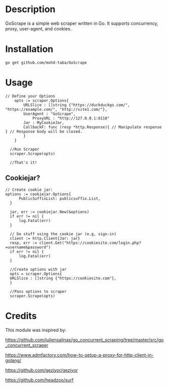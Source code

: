 # Description
GoScrape is a simple web scraper written in Go.
It supports concurrency, proxy, user-agent, and cookies.

# Installation
`go get github.com/mohd-taba/GoScrape`

# Usage

```golang
// Define your Options
	opts := scraper.Options{
		URLSlice : []string {"https://duckduckgo.com/", "https://example.com/", "http://site1.com/"},
		UserAgent : "GoScrape",
    		ProxyURL : "http://127.0.0.1:8118"
		Jar : MyCookieJar,
		CallbackF: func (resp *http.Response){ // Manipulate response } // Response body will be closed.
		}
	}
  
  //Run Scraper
  scraper.Scrape(opts)
  
  //That's it!
 ```
  
  ## Cookiejar?
  
  ```golang
  // Create cookie jar:
  options := cookiejar.Options{
        PublicSuffixList: publicsuffix.List,
    }
    
    jar, err := cookiejar.New(&options)
    if err != nil {
        log.Fatal(err)
    }
    
    // Do stuff using the cookie jar (e.g, sign-in)
    client := http.Client{Jar: jar}
    resp, err := client.Get("https://cookiesite.com/login.php?=username&password")
    if err != nil {
        log.Fatal(err)
    }
    
    //Create options with jar
    opts = scraper.Options{
    URLSlice : []string {"https://cookiesite.com"},
    }
    
    //Pass options to scraper
    scraper.Scrape(opts)
```
  
# Credits
This module was inspired by:

https://github.com/juliensalinas/go_concurrent_scraping/tree/master/src/go_concurrent_scraper

https://www.admfactory.com/how-to-setup-a-proxy-for-http-client-in-golang/

https://github.com/geziyor/geziyor

https://github.com/headzoo/surf

